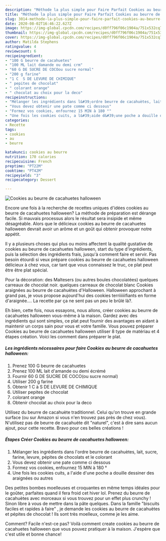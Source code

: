 ```yaml
---
description: "Méthode la plus simple pour Faire Parfait Cookies au beurre de cacahuetes halloween"
title: "Méthode la plus simple pour Faire Parfait Cookies au beurre de cacahuetes halloween"
slug: 3014-methode-la-plus-simple-pour-faire-parfait-cookies-au-beurre-de-cacahuetes-halloween
date: 2020-08-02T16:46:22.627Z
image: https://img-global.cpcdn.com/recipes/d0ff796f06c1904a/751x532cq70/cookies-au-beurre-de-cacahuetes-halloween-photo-principale-de-la-recette.jpg
thumbnail: https://img-global.cpcdn.com/recipes/d0ff796f06c1904a/751x532cq70/cookies-au-beurre-de-cacahuetes-halloween-photo-principale-de-la-recette.jpg
cover: https://img-global.cpcdn.com/recipes/d0ff796f06c1904a/751x532cq70/cookies-au-beurre-de-cacahuetes-halloween-photo-principale-de-la-recette.jpg
author: Matilda Stephens
ratingvalue: 4
reviewcount: 6
recipeingredient:
- "100 G beurre de cacahuetes"
- "100 ML lait damande ou demi crm"
- "60 G DE SUCRE DE COCOou sucre normal"
- "200 g farine"
- "1 C  S DE LEVURE DE CHIMIQUE"
- " pepites de chocolat"
- " colorant orange"
- " chocolat au choix pour la deco"
recipeinstructions:
- "Mélanger les ingrédients dans l&#39;ordre beurre de cacahuètes, lait, sucre, farine, levure, pépites de chocolats et le colorant"
- "Vous devez obtenir une pate comme ci dessous"
- "Formez vos cookies, enfournez 15 MIN à 180 °"
- "Une fois les cookies cuits, a l&#39;aide d&#39;une poche a douille dessiner des araignées ou autres"
categories:
- Recette
tags:
- cookies
- au
- beurre

katakunci: cookies au beurre 
nutrition: 170 calories
recipecuisine: French
preptime: "PT22M"
cooktime: "PT42M"
recipeyield: "3"
recipecategory: Dessert

---
```



![Cookies au beurre de cacahuetes halloween](https://img-global.cpcdn.com/recipes/d0ff796f06c1904a/751x532cq70/cookies-au-beurre-de-cacahuetes-halloween-photo-principale-de-la-recette.jpg)

Encore une fois à la recherche de recettes uniques d'idées cookies au beurre de cacahuetes halloween? La méthode de préparation est dérange facile. Si mauvais processus alors le résultat sera insipide et même désagréable. Alors que le délicieux cookies au beurre de cacahuetes halloween devrait avoir un arôme et un goût qui obtenir provoquer notre appétit.

Il y a plusieurs choses qui plus ou moins affectent la qualité gustative de cookies au beurre de cacahuetes halloween, start du type d'ingrédients, puis la sélection des ingrédients frais, jusqu'à comment faire et servir. Pas besoin étourdi si veux prépare cookies au beurre de cacahuetes halloween délicieux à chez vous, car tant que vous connaissez le truc, ce plat peut être être plat spécial.

Pour la décoration: des Maltesers (ou autres boules chocolatées) quelques carreaux de chocolat noir. quelques carreaux de chocolat blanc Cookies araignées au beurre de cacahuètes d&#39;Halloween. Halloween approchant à grand pas, je vous propose aujourd&#39;hui des cookies terriiiiiifiants en forme d&#39;araignée…. La recette par ça ne sent pas un peu le brûlé là?.


Eh bien, cette fois, nous essayons, nous allons, créer cookies au beurre de cacahuetes halloween vous-même à la maison. Gardez avec des ingrédients qui sont simples, ce plat peut fournir des avantages en aidant à maintenir un corps sain pour vous et votre famille. Vous pouvez préparer Cookies au beurre de cacahuetes halloween utiliser 8 type de matériau et 4 étapes création. Voici les comment dans préparer le plat.

<!--inarticleads1-->

##### Les ingrédients nécessaires pour faire Cookies au beurre de cacahuetes halloween:

1. Prenez 100 G beurre de cacahuetes
1. Prenez 100 ML lait d&#39;amande ou demi écrémé
1. Fournir 60 G DE SUCRE DE COCO(ou sucre normal)
1. Utiliser 200 g farine
1. Obtenir 1 C à S DE LEVURE DE CHIMIQUE
1. Utiliser  pepites de chocolat
1.   colorant orange
1. Obtenir  chocolat au choix pour la deco


Utilisez du beurre de cacahuète traditionnel. Celui qu&#39;on trouve en grande surface (ou sur Amazon si vous n&#39;en trouvez pas près de chez vous). N&#39;utilisez pas de beurre de cacahuète dit &#34;naturel&#34;, c&#39;est à dire sans aucun ajout, pour cette recette. Bravo pour ces belles créations ! 

<!--inarticleads2-->

##### Étapes Créer Cookies au beurre de cacahuetes halloween:

1. Mélanger les ingrédients dans l&#39;ordre beurre de cacahuètes, lait, sucre, farine, levure, pépites de chocolats et le colorant
1. Vous devez obtenir une pate comme ci dessous
1. Formez vos cookies, enfournez 15 MIN à 180 °
1. Une fois les cookies cuits, a l&#39;aide d&#39;une poche a douille dessiner des araignées ou autres


Des petites bombes moelleuses et croquantes en même temps idéales pour le goûter, parfaites quand il fera froid cet hiver lol. Prenez du beurre de cacahuètes avec morceaux si vous trouvez pour un effet plus crunchy ! Sinon libre à vous de mettre dans la pâte quelques. Dans la famille &#34;biscuits faciles et rapides à faire&#34; , je demande les cookies au beurre de cacahuètes et pépites de chocolat ! Ils sont très moelleux, comme je les aime. 


Comment? Facile n'est-ce pas? Voilà comment create cookies au beurre de cacahuetes halloween que vous pouvez pratiquer à la maison. J'espère que c'est utile et bonne chance!
